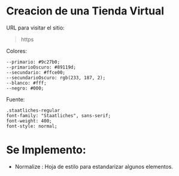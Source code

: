 # Creacion de una Tienda Virtual

URL para visitar el sitio:

> https

Colores:

    --primario: #9c27b0;
    --primarioOscuro: #89119d;
    --secundario: #ffce00;
    --secundarioOscuro: rgb(233, 187, 2);
    --blanco: #fff;
    --negro: #000;

Fuente:

    .staatliches-regular
    font-family: "Staatliches", sans-serif;
    font-weight: 400;
    font-style: normal;

# Se Implemento:
- Normalize : Hoja de estilo para estandarizar algunos elementos.
